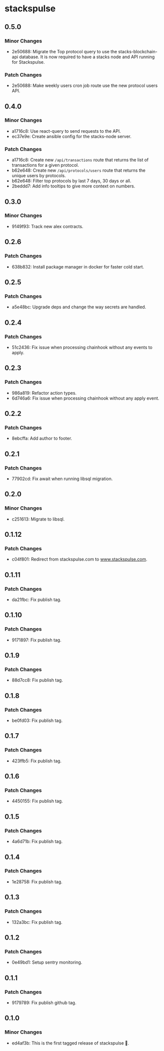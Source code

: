 # stackspulse

## 0.5.0

### Minor Changes

- 2e50688: Migrate the Top protocol query to use the stacks-blockchain-api database. It is now required to have a stacks node and API running for Stackspulse.

### Patch Changes

- 2e50688: Make weekly users cron job route use the new protocol users API.

## 0.4.0

### Minor Changes

- a1716c8: Use react-query to send requests to the API.
- ec37e9e: Create ansible config for the stacks-node server.

### Patch Changes

- a1716c8: Create new `/api/transactions` route that returns the list of transactions for a given protocol.
- b62e648: Create new `/api/protocols/users` route that returns the unique users by protocols.
- b62e648: Filter top protocols by last 7 days, 30 days or all.
- 2beddd7: Add info tooltips to give more context on numbers.

## 0.3.0

### Minor Changes

- 9149f93: Track new alex contracts.

## 0.2.6

### Patch Changes

- 638b832: Install package manager in docker for faster cold start.

## 0.2.5

### Patch Changes

- a5e48bc: Upgrade deps and change the way secrets are handled.

## 0.2.4

### Patch Changes

- 51c2436: Fix issue when processing chainhook without any events to apply.

## 0.2.3

### Patch Changes

- 986a819: Refactor action types.
- 6d746a6: Fix issue when processing chainhook without any apply event.

## 0.2.2

### Patch Changes

- 8ebcffa: Add author to footer.

## 0.2.1

### Patch Changes

- 77902cd: Fix await when running libsql migration.

## 0.2.0

### Minor Changes

- c251613: Migrate to libsql.

## 0.1.12

### Patch Changes

- c04f801: Redirect from stackspulse.com to www.stackspulse.com.

## 0.1.11

### Patch Changes

- da21fbc: Fix publish tag.

## 0.1.10

### Patch Changes

- 9171897: Fix publish tag.

## 0.1.9

### Patch Changes

- 88d7cc8: Fix publish tag.

## 0.1.8

### Patch Changes

- be0fd03: Fix publish tag.

## 0.1.7

### Patch Changes

- 423ffb5: Fix publish tag.

## 0.1.6

### Patch Changes

- 4450155: Fix publish tag.

## 0.1.5

### Patch Changes

- 4a6d71b: Fix publish tag.

## 0.1.4

### Patch Changes

- 1e28758: Fix publish tag.

## 0.1.3

### Patch Changes

- 132a3bc: Fix publish tag.

## 0.1.2

### Patch Changes

- 0e49bd1: Setup sentry monitoring.

## 0.1.1

### Patch Changes

- 9179789: Fix publish github tag.

## 0.1.0

### Minor Changes

- ed4af3b: This is the first tagged release of stackspulse 🎊.
